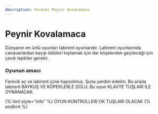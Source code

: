 ```yaml
---
description: Yöresel Peynir Kovalamaca
---
```


# Peynir Kovalamaca

Dünyanın en ünlü oyunları labirent oyunlarıdır. Labirent oyunlarında canavarlardan kaçıp ödülleri toplamak için dar köşelerden geçileceği için çevik tepkiler gerekir.

### Oyunun amacı

Farecik aç ve labirent içine hapsolmuş. Şuna yardım edelim. Bu arada labirent BAYKUŞ VE KÖPEKLERLE DOLU. Bu oyun KLAVYE TUŞLARI İLE OYNANACAK.

{% hint style="info" %}
OYUN KONTROLLERİ OK TUŞLARI OLACAK
{% endhint %}



